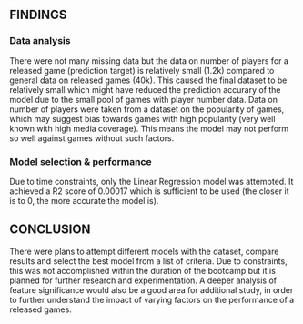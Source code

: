 ## FINDINGS
### Data analysis
There were not many missing data but the data on number of players for a released game (prediction target) is relatively small (1.2k) compared to general data on released games (40k). This caused the final dataset to be relatively small which might have reduced the prediction accurary of the model due to the small pool of games with player number data. Data on number of players were taken from a dataset on the popularity of games, which may suggest bias towards games with high popularity (very well known with high media coverage). This means the model may not perform so well against games without such factors.

### Model selection & performance
Due to time constraints, only the Linear Regression model was attempted. It achieved a R2 score of 0.00017 which is sufficient to be used (the closer it is to 0, the more accurate the model is).

## CONCLUSION
There were plans to attempt different models with the dataset, compare results and select the best model from a list of criteria. Due to constraints, this was not accomplished within the duration of the bootcamp but it is planned for further research and experimentation. A deeper analysis of feature significance would also be a good area for additional study, in order to further understand the impact of varying factors on the performance of a released games.
